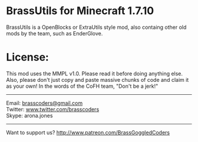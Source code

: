 BrassUtils for Minecraft 1.7.10
================================
BrassUtils is a OpenBlocks or ExtraUtils style mod, also containg other old mods by the team, such as EnderGlove.

License:
========
This mod uses the MMPL v1.0. Please read it before doing anything else. Also, please don't just copy and paste massive chunks of code and claim it as your own! In the words of the CoFH team, "Don't be a jerk!"

***

Email: brasscoders@gmail.com <br/>
Twitter: www.twitter.com/brasscoders <br/>
Skype: arona.jones <br/>

***

Want to support us?
http://www.patreon.com/BrassGoggledCoders
